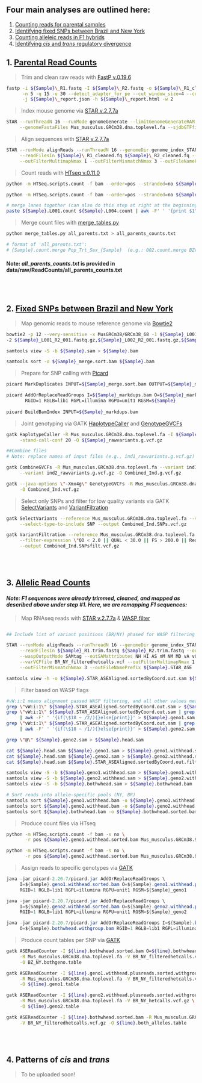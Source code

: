 ## Four main analyses are outlined here:
1. [Counting reads for parental samples](https://github.com/malballinger/BallingerMack_NYBZase_2022/blob/main/code/preprocess_RNAseq/README.md#1-parental-read-counts)
2. [Identifying fixed SNPs between Brazil and New York](https://github.com/malballinger/BallingerMack_NYBZase_2022/blob/main/code/preprocess_RNAseq/README.md#2-fixed-snps-between-brazil-and-new-york)
3. [Counting alleleic reads in F1 hybrids](https://github.com/malballinger/BallingerMack_NYBZase_2022/blob/main/code/preprocess_RNAseq/README.md#3-allelic-read-counts)
4. [Identifying *cis* and *trans* regulatory divergence](https://github.com/malballinger/BallingerMack_NYBZase_2022/blob/main/code/preprocess_RNAseq/README.md#4-patterns-of-cis-and-trans)

## 1. [Parental Read Counts](https://github.com/malballinger/BallingerMack_NYBZase_2022/blob/main/code/preprocess_RNAseq/01_ParentalCountData.sh)

> Trim and clean raw reads with [FastP v.0.19.6](https://github.com/OpenGene/fastp)
```bash
fastp -i ${Sample}\_R1.fastq -I ${Sample}\_R2.fastq -o ${Sample}\_R1_cleaned.fq -O ${Sample}\_R2_cleaned.fq \
      -n 5 -q 15 -u 30 --detect_adapter_for_pe --cut_window_size=4 --cut_mean_quality=15 --length_required=25 \
      -j ${Sample}\_report.json -h ${Sample}\_report.html -w 2
```

> Index mouse genome via [STAR v.2.7.7a](https://github.com/alexdobin/STAR)
```bash
STAR --runThreadN 16 --runMode genomeGenerate --limitGenomeGenerateRAM 33524399488 --genomeDir genome_index_STAR_mm10 \
     --genomeFastaFiles Mus_musculus.GRCm38.dna.toplevel.fa --sjdbGTFfile Mus_musculus.GRCm38.98.gtf --sjdbOverhang 149
```

> Align sequences with [STAR v.2.7.7a](https://github.com/alexdobin/STAR)
```bash
STAR --runMode alignReads --runThreadN 16 --genomeDir genome_index_STAR_mm10 \
     --readFilesIn ${Sample}\_R1_cleaned.fq ${Sample}\_R2_cleaned.fq --outSAMtype BAM SortedByCoordinate \
     --outFilterMultimapNmax 1 --outFilterMismatchNmax 3 --outFileNamePrefix ${Sample}
```

> Count reads with [HTseq v.0.11.0](https://htseq.readthedocs.io/en/release_0.11.1/index.html)
```bash
python -m HTSeq.scripts.count -f bam --order=pos --stranded=no ${Sample}_L001Aligned.sortedByCoord.out.bam Mus_musculus.GRCm38.98.gtf > ${Sample}.L001.count

python -m HTSeq.scripts.count -f bam --order=pos --stranded=no ${Sample}_L004Aligned.sortedByCoord.out.bam Mus_musculus.GRCm38.98.gtf > ${Sample}.L004.count

# merge lanes together (can also do this step at right at the beginning)
paste ${Sample}.L001.count ${Sample}.L004.count | awk -F' ' '{print $1"\t"$2+$4}' > ${Sample}.count.merge
```

> Merge count files with [merge_tables.py](https://github.com/aiminy/SCCC-bioinformatics/blob/master/merge_tables.py)
```bash
python merge_tables.py all_parents.txt > all_parents_counts.txt

# format of 'all_parents.txt':
# {Sample}.count.merge Pop_Trt_Sex_{Sample}  (e.g.: 002.count.merge BZrtM_002)
```
#### Note: _all_parents_counts.txt_ is provided in data/raw/ReadCounts/all_parents_counts.txt ######
<br/>
<br/>

## 2. [Fixed SNPs between Brazil and New York](https://github.com/malballinger/BallingerMack_NYBZase_2022/blob/main/code/preprocess_RNAseq/02_BZNY_fixedSNPs.sh)

> Map genomic reads to mouse reference genome via [Bowtie2](http://bowtie-bio.sourceforge.net/bowtie2/index.shtml)
```bash
bowtie2 -p 12 --very-sensitive -x MusGRCm38/GRCm38_68 -1 ${Sample}_L001_R1_001.fastq.gz,${Sample}_L002_R1_001.fastq.gz,${Sample}_L003_R1_001.fastq.gz,${Sample}_L004_R1_002.fastq.gz,${Sample}_L005_R1_002.fastq.gz \
-2 ${Sample}_L001_R2_001.fastq.gz,${Sample}_L002_R2_001.fastq.gz,${Sample}_L003_R2_001.fastq.gz,${Sample}_L004_R2_001.fastq.gz,${Sample}_L005_R2_001.fastq.gz -S ${Sample}.sam

samtools view -S -b ${Sample}.sam > ${Sample}.bam

samtools sort -o ${Sample}_merge.sort.bam ${Sample}.bam

````

> Prepare for SNP calling with [Picard](https://gatk.broadinstitute.org/hc/en-us/articles/360037052812-MarkDuplicates-Picard-)
```bash
picard MarkDuplicates INPUT=${Sample}_merge.sort.bam OUTPUT=${Sample}_markdups.bam METRICS_FILE=${Sample}_metrics.txt

picard AddOrReplaceReadGroups I=${Sample}_markdups.bam O=${Sample}_markdups.rehead.bam \
       RGID=1 RGLB=lib1 RGPL=illumina RGPU=unit1 RGSM=${Sample}
       
picard BuildBamIndex INPUT=${Sample}_markdups.bam
```

> Joint genotyping via GATK [HaplotypeCaller](https://gatk.broadinstitute.org/hc/en-us/articles/360037225632-HaplotypeCaller) and [GenotypeGVCFs](https://gatk.broadinstitute.org/hc/en-us/articles/360037057852-GenotypeGVCFs)
```bash
gatk HaplotypeCaller -R Mus_musculus.GRCm38.dna.toplevel.fa -I ${Sample}_markdups.rehead.split.bam -ERC GVCF \
     -stand-call-conf 20 -O ${Sample}_rawvariants.g.vcf.gz

##Combine files
# Note: replace names of input files (e.g., ind1_rawvariants.g.vcf.gz) below with output of previous step HaplotypeCaller (e.g., *_rawvariants.g.vcf.gz)

gatk CombineGVCFs -R Mus_musculus.GRCm38.dna.toplevel.fa --variant ind1_rawvariants.g.vcf.gz \
     --variant ind2_rawvariants.g.vcf.gz -O Combined_Ind.g.vcf.gz

gatk --java-options \"-Xmx4g\" GenotypeGVCFs -R Mus_musculus.GRCm38.dna.toplevel.fa -V Combined_Ind.g.vcf.gz \
     -O Combined_Ind.vcf.gz
```

> Select only SNPs and filter for low quality variants via GATK [SelectVariants](https://gatk.broadinstitute.org/hc/en-us/articles/360037055952-SelectVariants) and [VariantFiltration](https://gatk.broadinstitute.org/hc/en-us/articles/360037434691-VariantFiltration)
```bash
gatk SelectVariants --reference Mus_musculus.GRCm38.dna.toplevel.fa --variant Combined_Ind.vcf.gz \
     --select-type-to-include SNP --output Combined_Ind.SNPs.vcf.gz

gatk VariantFiltration --reference Mus_musculus.GRCm38.dna.toplevel.fa --variant Combined_Ind.SNPs.vcf.gz \
     --filter-expression \"QD < 2.0 || QUAL < 30.0 || FS > 200.0 || ReadPosRankSum < -20.0\" --filter-name \"SNPFilter\" \
     --output Combined_Ind.SNPsfilt.vcf.gz
```
<br/>
<br/>

## 3. [Allelic Read Counts](https://github.com/malballinger/BallingerMack_NYBZase_2022/blob/main/code/preprocess_RNAseq/03_AllelicReadMapping.sh)

#### _Note: F1 sequences were already trimmed, cleaned, and mapped as described above under step #1. Here, we are remapping F1 sequences:_

> Map RNAseq reads with [STAR v.2.7.7a](https://github.com/alexdobin/STAR) & [WASP filter](https://github.com/bmvdgeijn/WASP)
```bash

## Include list of variant positions (BR/NY) phased for WASP filtering (BR_NY_filteredhetcalls.vcf)

STAR --runMode alignReads --runThreadN 16 --genomeDir genome_index_STAR_mm10 \
     --readFilesIn ${Sample}_R1.trim.fastq ${Sample}_R2.trim.fastq --outSAMtype BAM SortedByCoordinate \
     --waspOutputMode SAMtag --outSAMattributes NH HI AS nM NM MD vA vG vW \
     --varVCFfile BR_NY_filteredhetcalls.vcf --outFilterMultimapNmax 1 \
     --outFilterMismatchNmax 3 --outFileNamePrefix ${Sample}.STAR_ASE

samtools view -h -o ${Sample}.STAR_ASEAligned.sortedByCoord.out.sam ${Sample}.STAR_ASEAligned.sortedByCoord.out.bam 
```

> Filter based on WASP flags
```bash
#vW:i:1 means alignment passed WASP filtering, and all other values mean it did not pass:
grep \"vW:i:1\" ${Sample}.STAR_ASEAligned.sortedByCoord.out.sam > ${Sample}.STAR_ASEAligned.sortedByCoord.out.filter.sam
grep \"vW:i:1\" ${Sample}.STAR_ASEAligned.sortedByCoord.out.sam | grep \"vA:B:c,1\" \
     | awk -F' ' '{if(\$18 ~ /2/){}else{print}}' > ${Sample}.geno1.sam
grep \"vW:i:1\" ${Sample}.STAR_ASEAligned.sortedByCoord.out.sam | grep \"vA:B:c,2\" \
     | awk -F' ' '{if(\$18 ~ /1/){}else{print}}' > ${Sample}.geno2.sam

grep \"@\" ${Sample}.geno2.sam > ${Sample}.head.sam

cat ${Sample}.head.sam ${Sample}.geno1.sam > ${Sample}.geno1.withhead.sam
cat ${Sample}.head.sam ${Sample}.geno2.sam > ${Sample}.geno2.withhead.sam
cat ${Sample}.head.sam ${Sample}.STAR_ASEAligned.sortedByCoord.out.filter.sam > ${Sample}.bothwhead.sam

samtools view -S -b ${Sample}.geno1.withhead.sam > ${Sample}.geno1.withhead.bam
samtools view -S -b ${Sample}.geno2.withhead.sam > ${Sample}.geno2.withhead.bam
samtools view -S -b ${Sample}.bothwhead.sam > ${Sample}.bothwhead.bam

# Sort reads into allele-specific pools (NY, BR)
samtools sort ${Sample}.geno1.withhead.bam -o ${Sample}.geno1.withhead.sorted.bam
samtools sort ${Sample}.geno2.withhead.bam -o ${Sample}.geno2.withhead.sorted.bam
samtools sort ${Sample}.bothwhead.bam -o ${Sample}.bothwhead.sorted.bam
````

> Produce count files via HTseq
```bash
python -m HTSeq.scripts.count -f bam -s no \
       -r pos ${Sample}.geno1.withhead.sorted.bam Mus_musculus.GRCm38.98.gtf >  ${Sample}.geno1.withhead.sorted.counts

python -m HTSeq.scripts.count -f bam -s no \
       -r pos ${Sample}.geno2.withhead.sorted.bam Mus_musculus.GRCm38.98.gtf >  ${Sample}.geno2.withhead.sorted.counts
```

> Assign reads to specific genotypes via [GATK](https://gatk.broadinstitute.org/hc/en-us/articles/360037226472-AddOrReplaceReadGroups-Picard-)
```java
java -jar picard-2.20.7/picard.jar AddOrReplaceReadGroups \
     I=${Sample}.geno1.withhead.sorted.bam O=${Sample}.geno1.withhead.plusreads.sorted.withgroup.bam \
     RGID=1 RGLB=lib1 RGPL=illumina RGPU=unit1 RGSM=${Sample}_geno1

java -jar picard-2.20.7/picard.jar AddOrReplaceReadGroups \
     I=${Sample}.geno2.withhead.sorted.bam O=${Sample}.geno2.withhead.plusreads.sorted.withgroup.bam \
     RGID=1 RGLB=lib1 RGPL=illumina RGPU=unit1 RGSM=${Sample}_geno2

java -jar picard-2.20.7/picard.jar AddOrReplaceReadGroups I=${Sample}.bothwhead.sorted.bam \
     O=${Sample}.bothwhead.withgroup.bam RGID=1 RGLB=lib1 RGPL=illumina RGPU=unit1 RGSM=${Sample}_both
```

> Produce count tables per SNP via [GATK](https://gatk.broadinstitute.org/hc/en-us/articles/360037428291-ASEReadCounter)
```bash
gatk ASEReadCounter -I ${line}.bothwhead.sorted.bam O=${line}.bothwhead.withgroup.bam \
     -R Mus_musculus.GRCm38.dna.toplevel.fa -V BR_NY_filteredhetcalls.vcf.gz \
     -O BZ_NY.bothgeno.table

gatk ASEReadCounter -I ${line}.geno1.withhead.plusreads.sorted.withgroup.bam \
     -R Mus_musculus.GRCm38.dna.toplevel.fa -V BR_NY_filteredhetcalls.vcf.gz \
     -O ${line}.geno1.table

gatk ASEReadCounter -I ${line}.geno2.withhead.plusreads.sorted.withgroup.bam \
     -R Mus_musculus.GRCm38.dna.toplevel.fa -V BR_NY_hetcalls.vcf.gz \
     -O ${line}.geno2.table

gatk ASEReadCounter -I ${line}.bothwhead.sorted.bam -R Mus_musculus.GRCm38.dna.toplevel.fa \
     -V BR_NY_filteredhetcalls.vcf.gz -O ${line}.both_alleles.table
```
<br/>
<br/>

## 4. Patterns of *cis* and *trans*

> To be uploaded soon!
```

